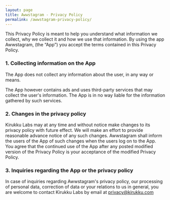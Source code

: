 ```yaml
---
layout: page
title: Awwstagram - Privacy Policy
permalink: /awwstagram-privacy-policy/
---
```


This Privacy Policy is meant to help you understand what information we collect, why we collect it and how we use that information. By using the app Awwstagram, (the &#8220;App&#8221;) you accept the terms contained in this Privacy Policy.

### 1. Collecting information on the App

The App does not collect any information about the user, in any way or means.

The App however contains ads and uses third-party services that may collect the user's information. The App is in no way liable for the information gathered by such services.

### 2. Changes in the privacy policy

Kirukku Labs may at any time and without notice make changes to its privacy policy with future effect. We will make an effort to provide reasonable advance notice of any such changes. Awwstagram shall inform the users of the App of such changes when the users log on to the App. You agree that the continued use of the App after any posted modified version of the Privacy Policy is your acceptance of the modified Privacy Policy.

### 3. Inquiries regarding the App or the privacy policy

In case of inquiries regarding Awwstagram's privacy policy, our processing of personal data, correction of data or your relations to us in general, you are welcome to contact Kirukku Labs by email at privacy@kirukku.com